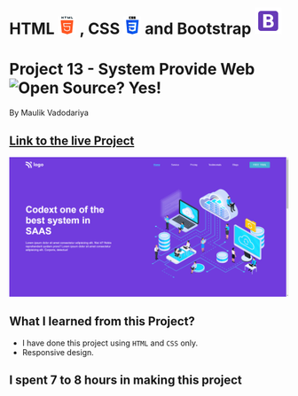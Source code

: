 # HTML ![](./readme-images/html-5-img.png) , CSS ![](./readme-images/css-3-img.png) and Bootstrap ![](./readme-images/bootstrap-img.png)

# Project 13 - System Provide Web ![Open Source? Yes!](https://badgen.net/badge/Open%20Source%20%3F/Yes%21/blue?icon=github)

By Maulik Vadodariya

## [Link to the live Project](https://system-provide-web.netlify.app/)

![Completed Website](./readme-images/ScreenShot-20221118194453.png)

## What I learned from this Project?

- I have done this project using `HTML` and `CSS` only.
- Responsive design.

## I spent 7 to 8 hours in making this project


